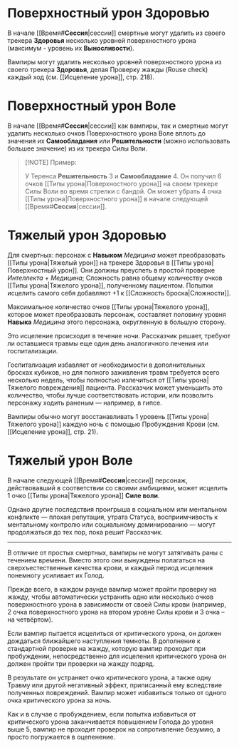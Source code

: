 # Поверхностный урон Здоровью

В начале [[Время#**Сессия**|сессии]] смертные могут удалить из своего трекера **Здоровья** несколько уровней поверхностного урона (максимум - уровень их **Выносливости**). 

Вампиры могут удалить несколько уровней поверхностного урона из своего трекера **Здоровья**, делая Проверку жажды (Rouse check) каждый ход (см. [[Исцеление урона]], стр. 218).

# Поверхностный урон Воле

В начале [[Время#**Сессия**|сессии]] как вампиры, так и смертные могут удалить несколько очков Поверхностного урона Воле вплоть до значения их **Самообладания** или **Решительности** (можно использовать большее значение) из их трекера Силы Воли.

> [!NOTE] Пример: 
> 
> У Теренса **Решительность** 3 и **Самообладание** 4. Он получил 6 очков [[Типы урона|Поверхностного урона]] на своем трекере Силы Воли во время стрелки с бандой. Он может убрать 4 очка [[Типы урона|Поверхностного урона]] в начале следующей [[Время#**Сессия**|сессии]].

# Тяжелый урон Здоровью

Для смертных: персонаж с **Навыком** *Медицина* может преобразовать [[Типы урона|Тяжелый урон]] на трекере Здоровья в [[Типы урона|Поверхностный урон]]. Они должны преуспеть в простой проверке *Интеллекта* + *Медицина*; Сложность равна общему количеству очков [[Типы урона|Тяжелого урона]], полученному пациентом. Попытки исцелить самого себя добавляют +1 к [[Сложность броска|Сложности]].

Максимальное количество очков [[Типы урона|Тяжелого урона]], которое может преобразовать персонаж, составляет половину уровня **Навыка** *Медицина* этого персонажа, округленную в большую сторону.

Это исцеление происходит в течение ночи. Рассказчик решает, требуют ли оставшиеся травмы еще один день аналогичного лечения или госпитализации.

Госпитализация избавляет от необходимости в дополнительных бросках кубиков, но для полного заживления травм требуется всего несколько недель, чтобы полностью излечиться от [[Типы урона|Тяжелого повреждения]] пациента. Рассказчик может уменьшить это количество, чтобы лучше соответствовать истории, или позволить персонажу ходить раненым — например, в гипсе.

Вампиры обычно могут восстанавливать 1 уровень [[Типы урона|Тяжелого урона]] каждую ночь с помощью Пробуждения Крови (см. [[Исцеление урона]], стр. 21).

# Тяжелый урон Воле

В начале следующей [[Время#**Сессия**|сессии]] персонаж, действовавший в соответствии со своими амбициями, может исцелить 1 очко [[Типы урона|Тяжелого урона]] **Силе воли**.

Однако другие последствия проигрыша в социальном или ментальном конфликте — плохая репутация, утрата Статуса, восприимчивость к ментальному контролю или социальному доминированию — могут продолжаться до тех пор, пока решит Рассказчик.


---

В отличие от простых смертных, вампиры не могут затягивать раны с течением времени. Вместо этого они вынуждены полагаться на сверхъестественные качества крови, и каждый период исцеления понемногу усиливает их Голод.

Прежде всего, в каждом раунде вампир может пройти проверку на жажду, чтобы автоматически устранить одно или несколько очков поверхностного урона в зависимости от своей Силы крови (например, 2 очка поверхностного урона на втором уровне Силы крови и 3 очка – на четвёртом).

Если вампир пытается исцелиться от критического урона, он должен дождаться ближайшего наступления темноты. В дополнение к стандартной проверке на жажду, которую вампир проходит при пробуждении, непосредственно для исцеления критического урона он должен пройти три проверки на жажду подряд.

В результате он устраняет очко критического урона, а также одну Травму или другой негативный эффект, приписанный ему вследствие полученных повреждений. Вампир может избавиться только от одного очка критического урона за ночь.

Как и в случае с пробуждением, если попытка избавиться от критического урона заканчивается повышением Голода до уровня выше 5, вампир не проходит проверок на сопротивление безумию, а просто погружается в оцепенение.